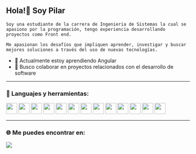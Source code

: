 ## Hola!👋 Soy Pilar

```
Soy una estudiante de la carrera de Ingenieria de Sistemas la cual se apasiono por la programación, tengo experiencia desarrollando proyectos como Front end. 

Me apasionan los desafíos que impliquen aprender, investigar y buscar mejores soluciones a través del uso de nuevas tecnologías.

```



- 🌱 Actualmente estoy aprendiendo Angular
- 👯 Busco colaborar en proyectos relacionados con el desarrollo de software

<!--
**MopiRiro/MopiRiro** is a ✨ _special_ ✨ repository because its `README.md` (this file) appears on your GitHub profile.

Here are some ideas to get you started:

- 🔭 I’m currently working on ...
- 🌱 I’m currently learning ...
- 👯 I’m looking to collaborate on ...
- 🤔 I’m looking for help with ...
- 💬 Ask me about ...
- 📫 How to reach me: ...
- 😄 Pronouns: ...
- ⚡ Fun fact: ...
-->
<hr>

### 🔨 Languajes y herramientas:

<code><img height="30" src="https://mirayhazlo.com/wp-content/uploads/2018/09/Html5_dise%C3%B1o_web-1.png"></code>
<code><img height="30" src="https://cdn.pixabay.com/photo/2017/08/05/11/16/logo-2582747_1280.png"></code>
<code><img height="30" src="https://img.icons8.com/color/48/000000/javascript.png"></code>
<code><img height="30" src="https://img.icons8.com/color/48/000000/nodejs.png"></code>
<code><img height="30" src="https://img.icons8.com/color/48/000000/git.png"></code>
<code><img height="30" src="https://img.icons8.com/office/45/000000/figma.png"></code>
<code><img height="30" src="https://img.icons8.com/color/48/000000/firebase.png"></code>
<code><img height="30" src="https://i0.wp.com/www.jacobsoft.com.mx/wp-content/uploads/2019/04/Bootstrap-Logo.png?ssl=1"></code>
<code><img height="30" src="https://es.m.wikipedia.org/wiki/Archivo:Visual_Studio_Code_1.35_icon.svg"></code>
<code><img height="30" src="https://img.icons8.com/color/48/000000/angularjs.png"></code>
<code><img height="30" src="https://img.icons8.com/color/48/000000/typescript.png"></code>
<code><img height="30" src="https://cdn.freebiesupply.com/logos/thumbs/2x/android-logo.png"></code>
<code><img height="30" src="https://www.pngplay.com/wp-content/uploads/9/Java-Free-PNG.png"></code>

<hr>


### 🌐 Me puedes encontrar en:

<a href = "https://www.linkedin.com/in/pilar-rivera-romero/"> <img src="https://img.icons8.com/fluent/48/000000/linkedin.png"/> </a>


